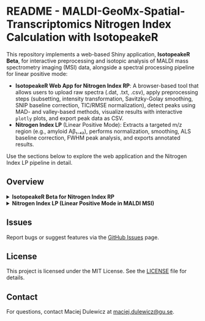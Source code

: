 # README - MALDI-GeoMx-Spatial-Transcriptomics Nitrogen Index Calculation with IsotopeakeR

This repository implements a web-based Shiny application, **IsotopeakeR Beta**, for interactive preprocessing and isotopic analysis of MALDI mass spectrometry imaging (MSI) data, alongside a spectral processing pipeline for linear positive mode:

- **IsotopeakeR Web App for Nitrogen Index RP**: A browser-based tool that allows users to upload raw spectra (.dat, .txt, .csv), apply preprocessing steps (subsetting, intensity transformation, Savitzky-Golay smoothing, SNIP baseline correction, TIC/RMSE normalization), detect peaks using MAD- and valley-based methods, visualize results with interactive `plotly` plots, and export peak data as CSV.
- **Nitrogen Index LP** (Linear Positive Mode): Extracts a targeted m/z region (e.g., amyloid Aβ₁₋₄₂), performs normalization, smoothing, ALS baseline correction, FWHM peak analysis, and exports annotated results.

Use the sections below to explore the web application and the Nitrogen Index LP pipeline in detail.

## Overview

<details>
  
<summary><strong> IsotopeakeR Beta for Nitrogen Index RP </strong></summary>

---

**IsotopeakeR Beta** is a Shiny web application designed for preprocessing and isotopic analysis of MALDI MSI data. It supports `.dat`, `.txt`, and `.csv` file formats, offering tools for spectral preprocessing, peak detection, interactive visualization, and data export. Deployed on a web server (e.g., Shiny Server or shinyapps.io), it provides a user-friendly interface accessible via a browser, eliminating the need for local R installation.

**Author**: Maciej Dulewicz (maciej.dulewicz@gu.se)

## Features

- **Preprocessing**: Subset m/z ranges, apply sqrt/log intensity transformation, Savitzky-Golay smoothing, SNIP baseline correction, and TIC/RMSE normalization.
- **Peak Detection**: Identify peaks within a specified m/z range using MAD-based filtering with customizable SNR, window size, and minimum distance.
- **Visualization**: Interactive `plotly` plots for raw and processed spectra, with annotated peaks and integration boundaries.
- **Export**: Download peak data as CSV for further analysis.
- **Web Access**: Hosted on a server for browser-based usage, supporting file uploads up to 100 MB.

## Installation and Deployment

1. Access the app via the provided URL (e.g., https://maciejdulewiczgu.shinyapps.io/IsotopeakeR_Beta/).

## Usage Guide: IsotopeakeR Web Application

### Table of Contents
1. [Accessing the Web Application](#accessing-the-web-application)
2. [Preprocessing Panel Overview](#preprocessing-panel-overview)
3. [Uploading Spectra Files](#uploading-spectra-files)
4. [Configuring Preprocessing Options](#configuring-preprocessing-options)
5. [Processing Spectra](#processing-spectra)
6. [PeaksCatcher Panel Overview](#peakscatcher-panel-overview)
7. [Peak Detection Settings](#peak-detection-settings)
8. [Detecting and Analyzing Peaks](#detecting-and-analyzing-peaks)
9. [Visualizing Results](#visualizing-results)
10. [Exporting Peak Data](#exporting-peak-data)

#### Accessing the Web Application
- Open the app URL (e.g., https://maciejdulewiczgu.shinyapps.io/IsotopeakeR_Beta/) in a browser (Chrome, Firefox, Edge).
- No local R installation required; ensure a stable internet connection.
- The interface loads with a sandstone theme, titled "IsotopeakeR Beta – Preprocessing & Isotopic Analysis."

#### Preprocessing Panel Overview
- **Purpose**: Upload, preprocess, and visualize raw mass spectrometry data from https://maciejdulewiczgu.shinyapps.io/MALDI_GEOMX_VOLCANO/ or from Zenodo.
- **Components**:
  - **Sidebar**: File upload controls, preprocessing settings, and action buttons.
  - **Main Panel**: Interactive `plotly` spectrum preview and processing log.
- **Navigation**: Switch between spectra using "Previous," "Next," or the "Select RAW Spectrum" dropdown.

#### Uploading Spectra Files
- **Formats**: `.dat`, `.txt` (space-separated), or `.csv` with m/z and intensity columns.
- **Steps**:
  1. Click "Select raw spectra files" in the sidebar.
  2. Upload files (total size ≤ 100 MB).
  3. Click "Load files"; a pop-up confirms the number of files loaded.
  4. Clear uploaded spectra with "Clear spectra."
- **Result**: Spectra names appear in the dropdown for selection.

#### Configuring Preprocessing Options
- **Subset m/z Range**:
  - Enable "Process m/z sub-range?" to restrict processing.
  - Set `m/z min` (default: 3500) and `m/z max` (default: 5500).
- **Intensity Transformation**:
  - Check "Transform Intensity?"; select `sqrt` (default), `log`, or `none`.
- **Smoothing (Savitzky-Golay)**:
  - Enable "Smooth (Savitzky-Golay)?".
  - Set `Polynomial order` (default: 3) and `Window size` (default: 11, must exceed polynomial order).
- **Baseline Correction (SNIP)**:
  - Enable "Baseline Correction (SNIP)?".
  - Set `SNIP Iterations` (default: 100).
- **Normalization**:
  - Select `none` (default), `TIC` (Total Ion Current), or `RMSE` (Root Mean Square Error).

#### Processing Spectra
- **Single Spectrum**:
  1. Select a spectrum from the dropdown.
  2. Configure preprocessing options.
  3. Click "Process & Save (One)"; a pop-up shows the processed spectrum’s name (e.g., `original_proc_HHMMSS`).
- **All Spectra**:
  1. Set preprocessing options.
  2. Click "Process ALL & Save"; a pop-up confirms the number of processed spectra.
- **Reset**: Clear processed data with "Reset Processed Results."
- **Preview**: The `plotly` plot updates dynamically to reflect preprocessing settings.

#### PeaksCatcher Panel Overview
- **Purpose**: Detect and analyze peaks in processed spectra within a specified m/z range.
- **Components**:
  - **Sidebar**: Spectra selection, peak detection parameters, and export button.
  - **Main Panel**: Interactive `plotly` plot, peak summary table, spectra details, and statistical summary.
- **Access**: Navigate to the "PeaksCatcher" tab after processing spectra.

#### Peak Detection Settings
- **Spectra Selection**: Select one or more processed spectra (multiple selections enabled).
- **Search Range**:
  - Set `m/z Start` (default: 4500) and `m/z End` (default: 4600).
  - Optionally set `Manual Baseline` (default: 0) to subtract a constant intensity.
- **Peak Detection Parameters**:
  - `SNR` (default: 2): Signal-to-noise ratio threshold.
  - `Half window size` (default: 20): Window for local maxima detection.
  - `Min Distance (m/z)` (default: 0.8): Minimum m/z separation between peaks.
  - `Max peaks` (default: 5): Maximum number of peaks to detect per spectrum.

#### Detecting and Analyzing Peaks
- **Action**: Click "Detect Peaks" to analyze selected spectra.
- **Process**:
  1. Subset spectra to the specified m/z range.
  2. Apply manual baseline subtraction.
  3. Detect peaks using MAD-based filtering (`my_detect_peaks()`).
  4. Identify peak boundaries with valley-based method (`find_bounds_valley()`).
  5. Compute metrics (AUC, centroid, FWHM) using `calc_auc()` and `calc_peak_params()`.
- **Output**:
  - **Peak Summary Table**: Peak details (spectrum, m/z, intensity, AUC, centroid, FWHM).
  - **Spectra Summary Table**: Number of peaks detected per spectrum.
  - **Stats Table**: Average and median m/z per spectrum.

#### Visualizing Results
- **Plot**:
  - Interactive `plotly` plot displays spectra in the m/z range.
  - Peaks marked with red dots, labeled with peak number and m/z.
  - Green dotted lines show peak integration boundaries.
  - Search range shaded in light blue.
- **Interactivity**: Hover for peak details; zoom/pan with `plotly` controls.

#### Exporting Peak Data
- **Action**: Click "Export Peak Data (CSV)" to download peak summary.
- **Output**: `.csv` file (e.g., `peak_data_YYYY-MM-DD.csv`) with spectrum name, peak number, m/z, intensity, range, AUC, centroid, and FWHM.
- **Use Case**: Import into Excel or R for further analysis.

---

</details>

<details>
<summary><strong>Nitrogen Index LP (Linear Positive Mode in MALDI MSI)</strong></summary>

### Table of Contents
1. [Creation of Raw Mass Spectra](#step-1-creation-of-raw-mass-spectra)
2. [Intensity Normalization](#step-2-intensity-normalization)
3. [Spectral Smoothing](#step-3-spectral-smoothing)
4. [Baseline Correction](#step-4-baseline-correction)
5. [Data Saving](#step-5-data-saving)
6. [Peak Analysis](#step-6-peak-analysis)
7. [Visualization](#step-7-visualization)
8. [Data Aggregation & Annotation](#step-8-data-aggregation--annotation)
9. [Sorting & Final Preparation](#step-9-sorting--final-preparation)
10. [Export of Results](#step-10-export-of-results)

#### Step 1: Creation of Raw Mass Spectra
Raw mass spectra are generated by reading input files and extracting the signal around a targeted m/z value (e.g., amyloid Aβ₁₋₄₂) with a ±25 m/z tolerance window.

#### Step 2: Intensity Normalization
Spectra are scaled to percentage of maximum intensity (100% normalization) to ensure comparability across acquisitions.

#### Step 3: Spectral Smoothing
Apply **Savitzky-Golay filter** with:
- Polynomial order.
- Window size.
This reduces noise while preserving peak shapes.

#### Step 4: Baseline Correction
Use **Asymmetric Least Squares (ALS)** with:
- Smoothing parameter (λ).
- Asymmetry parameter (p).
- Maximum iterations.
Removes baseline drift for accurate peak quantification.

#### Step 5: Data Saving
Serialize baseline-corrected spectra to `.rds` files for efficient downstream analysis.

#### Step 6: Peak Analysis
Perform automatic peak analysis to extract:
- **Full Width at Half Maximum (FWHM)**: Measures peak broadness.
Additional metrics can be included as needed.

#### Step 7: Visualization
Plot results in a grid layout for side-by-side comparison of peak shapes and heights across samples.

#### Step 8: Data Aggregation & Annotation
Concatenate peak tables into a single data frame, parsing file identifiers for metadata (e.g., model type, ROI).

#### Step 9: Sorting & Final Preparation
Sort the dataset by numeric ROI identifier for biologically/spatially meaningful organization.

#### Step 10: Export of Results
Export the annotated dataset to an **Excel spreadsheet** for downstream analysis and sharing.

</details>

## Issues
Report bugs or suggest features via the [GitHub Issues](https://github.com/yourusername/isotopeaker/issues) page.

## License
This project is licensed under the MIT License. See the [LICENSE](LICENSE) file for details.

## Contact
For questions, contact Maciej Dulewicz at maciej.dulewicz@gu.se.

